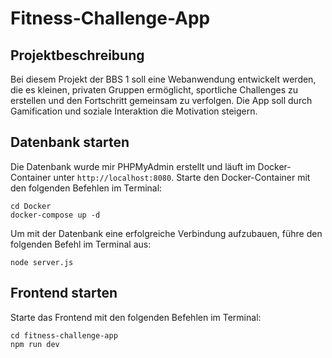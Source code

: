 # Fitness-Challenge-App

## Projektbeschreibung

Bei diesem Projekt der BBS 1 soll eine Webanwendung entwickelt werden, die es kleinen, privaten Gruppen ermöglicht, sportliche Challenges zu erstellen und den Fortschritt gemeinsam zu verfolgen. Die App soll durch Gamification und soziale Interaktion die Motivation steigern.

## Datenbank starten

Die Datenbank wurde mir PHPMyAdmin erstellt und läuft im Docker-Container unter `http://localhost:8080`. Starte den Docker-Container mit den folgenden Befehlen im Terminal:

```
cd Docker
docker-compose up -d
```

Um mit der Datenbank eine erfolgreiche Verbindung aufzubauen, führe den folgenden Befehl im Terminal aus:

```
node server.js
```

## Frontend starten

Starte das Frontend mit den folgenden Befehlen im Terminal:

```
cd fitness-challenge-app
npm run dev
```
